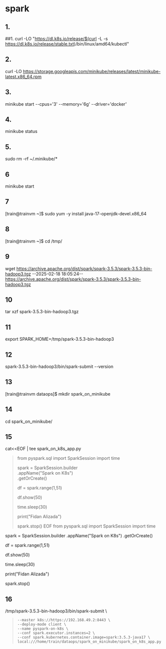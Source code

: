 # spark
## 1.
##1.
curl -LO "https://dl.k8s.io/release/$(curl -L -s https://dl.k8s.io/release/stable.txt)/bin/linux/amd64/kubectl"

## 2.
curl -LO https://storage.googleapis.com/minikube/releases/latest/minikube-latest.x86_64.rpm

## 3.

minikube start --cpus='3' --memory='6g' --driver='docker'

## 4.
minikube status

## 5.
sudo rm -rf ~/.minikube/*

## 6 
minikube start

## 7 
 [train@trainvm ~]$ sudo yum -y install java-17-openjdk-devel.x86_64

 ## 8 
  [train@trainvm ~]$ cd /tmp/

## 9
wget https://archive.apache.org/dist/spark/spark-3.5.3/spark-3.5.3-bin-hadoop3.tgz
--2025-02-18 18:05:24--  https://archive.apache.org/dist/spark/spark-3.5.3/spark-3.5.3-bin-hadoop3.tgz

## 10
tar xzf spark-3.5.3-bin-hadoop3.tgz

## 11
export SPARK_HOME=/tmp/spark-3.5.3-bin-hadoop3

## 12
spark-3.5.3-bin-hadoop3/bin/spark-submit --version


## 13 
[train@trainvm dataops]$ mkdir spark_on_minikube

## 14 
cd spark_on_minikube/

## 15 
cat<<EOF | tee spark_on_k8s_app.py
> from pyspark.sql import SparkSession
> import time
>
> spark = SparkSession.builder \
> .appName("Spark on K8s") \
> .getOrCreate()
>
> df = spark.range(1,51)
>
> df.show(50)
>
> time.sleep(30)
>
>
> print("Fidan Alizada")
>
> spark.stop()
> EOF
from pyspark.sql import SparkSession
import time

spark = SparkSession.builder .appName("Spark on K8s") .getOrCreate()

df = spark.range(1,51)

df.show(50)

time.sleep(30)


print("Fidan Alizada")

spark.stop()

## 16 
/tmp/spark-3.5.3-bin-hadoop3/bin/spark-submit \
>     --master k8s://https://192.168.49.2:8443 \
>     --deploy-mode client \
>     --name pyspark-on-k8s \
>     --conf spark.executor.instances=2 \
>     --conf spark.kubernetes.container.image=spark:3.5.3-java17 \
>     local:///home/train/dataops/spark_on_minikube/spark_on_k8s_app.py
